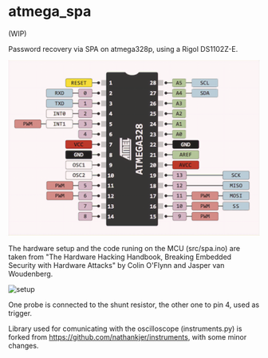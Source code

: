 # atmega_spa

(WIP)

Password recovery via SPA on atmega328p, using a Rigol DS1102Z-E.

![ATmega328P Pinout](./imgs/atmega328-pinout.png "ATmega328P Pinout")

The hardware setup and the code runing on the MCU (src/spa.ino) are taken from "The Hardware Hacking Handbook, Breaking Embedded Security with Hardware Attacks" by Colin O'Flynn and Jasper van Woudenberg.

![setup](.imgs/setup.jpg)

One probe is connected to the shunt resistor, the other one to pin 4, used as trigger.

Library used for comunicating with the oscilloscope (instruments.py) is forked from https://github.com/nathankjer/instruments, with some minor changes.
